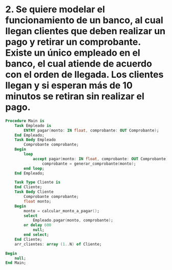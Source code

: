 # 2. Se quiere modelar el funcionamiento de un banco, al cual llegan clientes que deben realizar un pago y retirar un comprobante. Existe un único empleado en el banco, el cual atiende de acuerdo con el orden de llegada. Los clientes llegan y si esperan más de 10 minutos se retiran sin realizar el pago.

```ada
Procedure Main is
    Task Empleado is
        ENTRY pagar(monto: IN float, comprobante: OUT Comprobante);
    End Empleado;
    Task Body Empleado
        Comprobante comprobante;
    Begin
        loop
            accept pagar(monto: IN float, comprobante: OUT Comprobante)
                comprobante = generar_comprobante(monto);
        end loop;
    End Empleado;

    Task Type Cliente is
    End Cliente;
    Task Body Cliente
        Comprobante comprobante;
        float monto;
    Begin
        monto = calcular_monto_a_pagar();
        select
            Empleado.pagar(monto, comprobante);
        or delay 600
            null;
        end select;
    End Cliente;
    arr_clientes: array (1..N) of Cliente;

Begin
    null;
End Main;
```